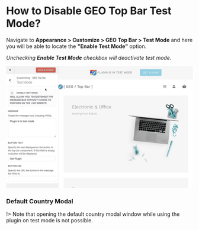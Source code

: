 # How to Disable GEO Top Bar Test Mode?

Navigate to **Appearance > Customize > GEO Top Bar > Test Mode** and here you will be able to locate the **"Enable Test Mode"** option.

*Unchecking **Enable Test Mode** checkbox will deactivate test mode.*

![Disable Test Mode](img/disable-test-mode_tehpsc.gif)

### Default Country Modal

!> Note that opening the default country modal window while using the plugin on test mode is not possible.
